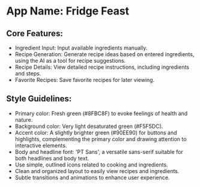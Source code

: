 # **App Name**: Fridge Feast

## Core Features:

- Ingredient Input: Input available ingredients manually.
- Recipe Generation: Generate recipe ideas based on entered ingredients, using the AI as a tool for recipe suggestions.
- Recipe Details: View detailed recipe instructions, including ingredients and steps.
- Favorite Recipes: Save favorite recipes for later viewing.

## Style Guidelines:

- Primary color: Fresh green (#8FBC8F) to evoke feelings of health and nature.
- Background color: Very light desaturated green (#F5F5DC).
- Accent color: A slightly brighter green (#90EE90) for buttons and highlights, complementing the primary color and drawing attention to interactive elements.
- Body and headline font: 'PT Sans', a versatile sans-serif suitable for both headlines and body text.
- Use simple, outlined icons related to cooking and ingredients.
- Clean and organized layout to easily view recipes and ingredients.
- Subtle transitions and animations to enhance user experience.